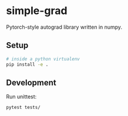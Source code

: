 # simple-grad
Pytorch-style autograd library written in numpy.

## Setup 
```bash 
# inside a python virtualenv
pip install -e .
```

## Development
Run unittest:
```
pytest tests/
```
